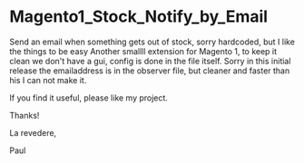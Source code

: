 # Magento1_Stock_Notify_by_Email
Send an email when something gets out of stock, sorry hardcoded, but I like the things to be easy
Another smallll extension for Magento 1, to keep it clean we don't have a gui, config is done in the file itself. 
Sorry in this initial release the emailaddress is in the observer file, 
but cleaner and faster than his I can not make it.

If you find it useful, please like my project.

Thanks!

La revedere,

Paul
